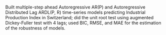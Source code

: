 Built multiple-step ahead Autoregressive AR(P) and Autoregressive Distributed Lag ARDL(P, R) time-series models predicting Industrial Production Index in Switzerland; did the unit root test using augmented Dickey-Fuller test with 4 lags; used BIC, RMSE, and MAE for the estimation of the robustness of models.
